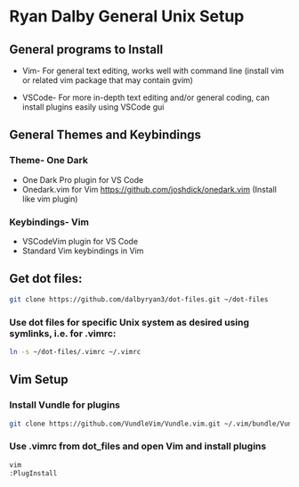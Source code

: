 # Ryan Dalby General Unix Setup

## General programs to Install
* Vim- For general text editing, works well with command line (install vim or related vim package that may contain gvim)

* VSCode- For more in-depth text editing and/or general coding, can install plugins easily using VSCode gui

## General Themes and Keybindings
### Theme- One Dark
* One Dark Pro plugin for VS Code
* Onedark.vim for Vim https://github.com/joshdick/onedark.vim (Install like vim plugin)
### Keybindings- Vim 
* VSCodeVim plugin for VS Code
* Standard Vim keybindings in Vim

## Get dot files:
```bash
git clone https://github.com/dalbyryan3/dot-files.git ~/dot-files
```

### Use dot files for specific Unix system as desired using symlinks, i.e. for .vimrc:
```bash
ln -s ~/dot-files/.vimrc ~/.vimrc 
```

## Vim Setup
### Install Vundle for plugins
```bash
git clone https://github.com/VundleVim/Vundle.vim.git ~/.vim/bundle/Vundle.vim
```

### Use .vimrc from dot_files and open Vim and install plugins
```bash
vim
:PlugInstall
```

